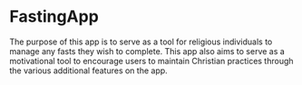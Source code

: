 # FastingApp

The purpose of this app is to serve as a tool for religious individuals to manage any fasts they wish to complete. This app also aims to serve as a motivational tool to encourage users to maintain Christian practices through the various additional features on the app.
